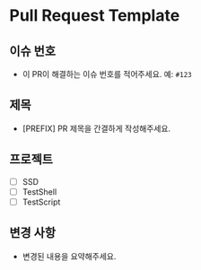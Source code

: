# Pull Request Template

## 이슈 번호
- 이 PR이 해결하는 이슈 번호를 적어주세요. 예: `#123`

## 제목
- [PREFIX] PR 제목을 간결하게 작성해주세요.

## 프로젝트
- [ ] SSD
- [ ] TestShell
- [ ] TestScript

## 변경 사항
- 변경된 내용을 요약해주세요.
